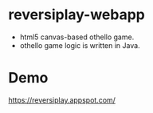 # reversiplay-webapp

- html5 canvas-based othello game.
- othello game logic is written in Java.

# Demo

https://reversiplay.appspot.com/
